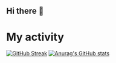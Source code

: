 ## Hi there 👋
# My activity

[![GitHub Streak](http://github-readme-streak-stats.herokuapp.com?user=Dmitrytyt)](https://git.io/streak-stats)
[![Anurag's GitHub stats](https://github-readme-stats.vercel.app/api?username=Dmitrytyt)](https://github.com/anuraghazra/github-readme-stats)

<!--
**Dmitrytyt/Dmitrytyt** is a ✨ _special_ ✨ repository because its `README.md` (this file) appears on your GitHub profile.

Here are some ideas to get you started:

- 🔭 I’m currently working on ...
- 🌱 I’m currently learning ...
- 👯 I’m looking to collaborate on ...
- 🤔 I’m looking for help with ...
- 💬 Ask me about ...
- 📫 How to reach me: ...
- 😄 Pronouns: ...
- ⚡ Fun fact: ...
-->
